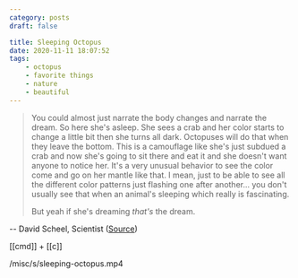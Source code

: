 ```yaml
---
category: posts
draft: false

title: Sleeping Octopus
date: 2020-11-11 18:07:52
tags:
    - octopus
    - favorite things
    - nature
    - beautiful
---
```


> You could almost just narrate the body changes and narrate the dream. So here she's asleep. She sees a crab and her color starts to change a little bit then she turns all dark. Octopuses will do that when they leave the bottom. This is a camouflage like she's just subdued a crab and now she's going to sit there and eat it and she doesn't want anyone to notice her. It's a very unusual behavior to see the color come and go on her mantle like that. I mean, just to be able to see all the different color patterns just flashing one after another... you don't usually see that when an animal's sleeping which really is fascinating.
>
> But yeah if she's dreaming _that's_ the dream.

-- David Scheel, Scientist ([Source](https://www.pbs.org/video/octopus-dreaming-trept6/))

[[cmd]] + [[c]]

/misc/s/sleeping-octopus.mp4
